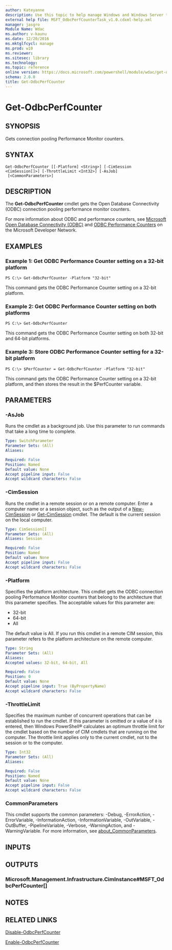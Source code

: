 ```yaml
---
author: Kateyanne
description: Use this topic to help manage Windows and Windows Server technologies with Windows PowerShell.
external help file: MSFT_OdbcPerfCounterTask_v1.0.cdxml-help.xml
manager: jasgro
Module Name: Wdac
ms.author: v-kaunu
ms.date: 12/20/2016
ms.mktglfcycl: manage
ms.prod: w10
ms.reviewer: 
ms.sitesec: library
ms.technology: 
ms.topic: reference
online version: https://docs.microsoft.com/powershell/module/wdac/get-odbcperfcounter?view=windowsserver2016-ps&wt.mc_id=ps-gethelp
schema: 2.0.0
title: Get-OdbcPerfCounter
---
```


# Get-OdbcPerfCounter

## SYNOPSIS
Gets connection pooling Performance Monitor counters.

## SYNTAX

```
Get-OdbcPerfCounter [[-Platform] <String>] [-CimSession <CimSession[]>] [-ThrottleLimit <Int32>] [-AsJob]
 [<CommonParameters>]
```

## DESCRIPTION
The **Get-OdbcPerfCounter** cmdlet gets the Open Database Connectivity (ODBC) connection pooling performance monitor counters.

For more information about ODBC and performance counters, see [Microsoft Open Database Connectivity (ODBC)](https://msdn.microsoft.com/en-us/library/ms710252.aspx) and [ODBC Performance Counters](https://msdn.microsoft.com/en-us/library/windows/desktop/ms709288.aspx) on the Microsoft Developer Network.

## EXAMPLES

### Example 1: Get ODBC Performance Counter setting on a 32-bit platform
```
PS C:\> Get-OdbcPerfCounter -Platform "32-bit"
```

This command gets the ODBC Performance Counter setting on a 32-bit platform.

### Example 2: Get ODBC Performance Counter setting on both platforms
```
PS C:\> Get-OdbcPerfCounter
```

This command gets the ODBC Performance Counter setting on both 32-bit and 64-bit platforms.

### Example 3: Store ODBC Performance Counter setting for a 32-bit platform
```
PS C:\> $PerfCounter = Get-OdbcPerfCounter -Platform "32-bit"
```

This command gets the ODBC Performance Counter setting on a 32-bit platform, and then stores the result in the $PerfCounter variable.

## PARAMETERS

### -AsJob
Runs the cmdlet as a background job. Use this parameter to run commands that take a long time to complete.

```yaml
Type: SwitchParameter
Parameter Sets: (All)
Aliases: 

Required: False
Position: Named
Default value: None
Accept pipeline input: False
Accept wildcard characters: False
```

### -CimSession
Runs the cmdlet in a remote session or on a remote computer.
Enter a computer name or a session object, such as the output of a [New-CimSession](https://go.microsoft.com/fwlink/p/?LinkId=227967) or [Get-CimSession](https://go.microsoft.com/fwlink/p/?LinkId=227966) cmdlet.
The default is the current session on the local computer.

```yaml
Type: CimSession[]
Parameter Sets: (All)
Aliases: Session

Required: False
Position: Named
Default value: None
Accept pipeline input: False
Accept wildcard characters: False
```

### -Platform
Specifies the platform architecture.
This cmdlet gets the ODBC connection pooling Performance Monitor counters that belong to the architecture that this parameter specifies.
The acceptable values for this parameter are:

- 32-bit
- 64-bit
- All

The default value is All.
If you run this cmdlet in a remote CIM session, this parameter refers to the platform architecture on the remote computer.

```yaml
Type: String
Parameter Sets: (All)
Aliases: 
Accepted values: 32-bit, 64-bit, All

Required: False
Position: 0
Default value: None
Accept pipeline input: True (ByPropertyName)
Accept wildcard characters: False
```

### -ThrottleLimit
Specifies the maximum number of concurrent operations that can be established to run the cmdlet.
If this parameter is omitted or a value of `0` is entered, then Windows PowerShell® calculates an optimum throttle limit for the cmdlet based on the number of CIM cmdlets that are running on the computer.
The throttle limit applies only to the current cmdlet, not to the session or to the computer.

```yaml
Type: Int32
Parameter Sets: (All)
Aliases: 

Required: False
Position: Named
Default value: None
Accept pipeline input: False
Accept wildcard characters: False
```

### CommonParameters
This cmdlet supports the common parameters: -Debug, -ErrorAction, -ErrorVariable, -InformationAction, -InformationVariable, -OutVariable, -OutBuffer, -PipelineVariable, -Verbose, -WarningAction, and -WarningVariable. For more information, see [about_CommonParameters](https://go.microsoft.com/fwlink/?LinkID=113216).

## INPUTS

## OUTPUTS

### Microsoft.Management.Infrastructure.CimInstance#MSFT_OdbcPerfCounter[]

## NOTES

## RELATED LINKS

[Disable-OdbcPerfCounter](./Disable-OdbcPerfCounter.md)

[Enable-OdbcPerfCounter](./Enable-OdbcPerfCounter.md)

